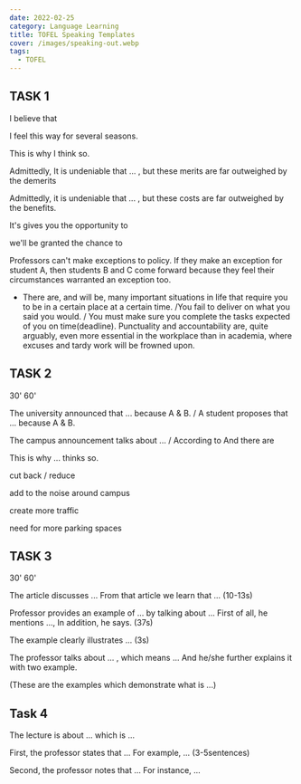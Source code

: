 ```yaml
---
date: 2022-02-25
category: Language Learning
title: TOFEL Speaking Templates
cover: /images/speaking-out.webp
tags:
  - TOFEL
---
```


## TASK 1

I believe that 

I feel this way for several seasons. 	

This is why I think so.

Admittedly, It is undeniable that ... , but these merits are far outweighed by the demerits

Admittedly, it is undeniable that ... , but these costs are far outweighed by the benefits.

It's gives you the opportunity to

we'll be granted the chance to



Professors can't make exceptions to policy. If they make an exception for student A, then students B and C come forward because they feel their circumstances warranted an exception too.

* There are, and will be, many important situations in life that require you to be in a certain place at a certain time. /You fail to deliver on what you said you would. / You must make sure you complete the tasks expected of you on time(deadline). Punctuality and accountability are, quite arguably, even more essential in the workplace than in academia, where excuses and tardy work will be frowned upon.





## TASK 2

30' 60'

The university announced that ... because A & B. / A student proposes that ... because A & B.

The campus announcement talks about ... / According to And there are 

This is why ... thinks so.

cut back / reduce

add to the noise around campus

create more traffic

need for more parking spaces





## TASK 3

30' 60'

The article discusses ... From that article we learn that ... (10-13s)

Professor provides an example of ... by talking about ... First of all, he mentions ..., In addition, he says. (37s)

The example clearly illustrates ... (3s)

The professor talks about ... , which means ... And he/she further explains it with two example. 

(These are the examples which demonstrate what is ...)



## Task 4

The lecture is about ... which is ...

First, the professor states that ... For example, ... (3-5sentences)

Second, the professor notes that ... For instance, ...

